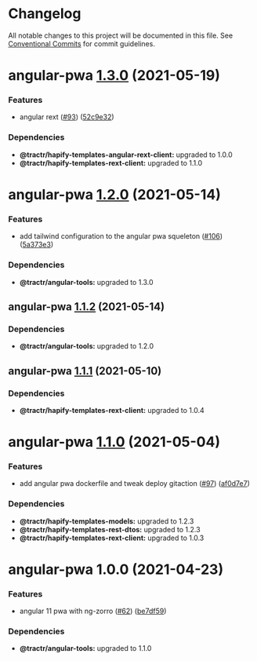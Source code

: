 # Changelog

All notable changes to this project will be documented in this file. See
[Conventional Commits](https://conventionalcommits.org) for commit guidelines.

# angular-pwa [1.3.0](https://github.com/tractr/stack/compare/angular-pwa@1.2.0...angular-pwa@1.3.0) (2021-05-19)


### Features

* angular rext ([#93](https://github.com/tractr/stack/issues/93)) ([52c9e32](https://github.com/tractr/stack/commit/52c9e32758f62fb7b2fa2f5c20795bfba2a4ea0f))





### Dependencies

* **@tractr/hapify-templates-angular-rext-client:** upgraded to 1.0.0
* **@tractr/hapify-templates-rext-client:** upgraded to 1.1.0

# angular-pwa [1.2.0](https://github.com/tractr/stack/compare/angular-pwa@1.1.2...angular-pwa@1.2.0) (2021-05-14)


### Features

* add tailwind configuration to the angular pwa squeleton ([#106](https://github.com/tractr/stack/issues/106)) ([5a373e3](https://github.com/tractr/stack/commit/5a373e3ece600eda1a25a3009f5b5fd1eded3a20))





### Dependencies

* **@tractr/angular-tools:** upgraded to 1.3.0

## angular-pwa [1.1.2](https://github.com/tractr/stack/compare/angular-pwa@1.1.1...angular-pwa@1.1.2) (2021-05-14)





### Dependencies

* **@tractr/angular-tools:** upgraded to 1.2.0

## angular-pwa [1.1.1](https://github.com/tractr/stack/compare/angular-pwa@1.1.0...angular-pwa@1.1.1) (2021-05-10)





### Dependencies

* **@tractr/hapify-templates-rext-client:** upgraded to 1.0.4

# angular-pwa [1.1.0](https://github.com/tractr/stack/compare/angular-pwa@1.0.0...angular-pwa@1.1.0) (2021-05-04)


### Features

* add angular pwa dockerfile and tweak deploy gitaction ([#97](https://github.com/tractr/stack/issues/97)) ([af0d7e7](https://github.com/tractr/stack/commit/af0d7e744558675fca9ebdc107b643fe857f9d6b))





### Dependencies

* **@tractr/hapify-templates-models:** upgraded to 1.2.3
* **@tractr/hapify-templates-rest-dtos:** upgraded to 1.2.3
* **@tractr/hapify-templates-rext-client:** upgraded to 1.0.3

# angular-pwa 1.0.0 (2021-04-23)


### Features

* angular 11 pwa with ng-zorro ([#62](https://github.com/tractr/stack/issues/62)) ([be7df59](https://github.com/tractr/stack/commit/be7df59891e2268447a6aeee13551efaba9bfad3))





### Dependencies

* **@tractr/angular-tools:** upgraded to 1.1.0
